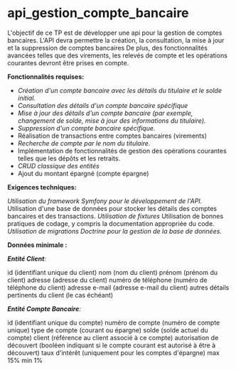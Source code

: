 # api_gestion_compte_bancaire

L'objectif de ce TP est de développer une api pour la gestion de comptes bancaires.
L'API devra permettre la création, la consultation, la mise à jour et la suppression de comptes bancaires
De plus, des fonctionnalités avancées telles que des virements, les relevés de compte et les opérations courantes devront être prises en compte.

**Fonctionnalités requises:**

- _Création d'un compte bancaire avec les détails du titulaire et le solde initial._
- _Consultation des détails d'un compte bancaire spécifique_
- _Mise à jour des détails d'un compte bancaire (par exemple, changement de solde, mise à jour des informations du titulaire)._
- _Suppression d'un compte bancaire spécifique._
- Réalisation de transactions entre comptes bancaires (virements)
- _Recherche de compte par le nom du titulaire._
- Implémentation de fonctionnalités de gestion des opérations courantes telles que les dépôts et les retraits.
- _CRUD classique des entités_
- Ajout du montant épargné (compte épargne)


**Exigences techniques:**

_Utilisation du framework Symfony pour le développement de l'API._
Utilisation d'une base de données pour stocker les détails des comptes bancaires et des transactions.
_Utilisation de fixtures_
Utilisation de bonnes pratiques de codage, y compris la documentation appropriée du code.
_Utilisation de migrations Doctrine pour la gestion de la base de données._


**Données minimale :**

_**Entité Client**:_

id (identifiant unique du client)
nom (nom du client)
prénom (prénom du client)
adresse (adresse du client)
numéro de téléphone (numéro de téléphone du client)
adresse e-mail (adresse e-mail du client)
autres détails pertinents du client (le cas échéant)

_**Entité Compte Bancaire**:_

id (identifiant unique du compte)
numéro de compte (numéro de compte unique)
type de compte (courant ou épargne)
solde (solde actuel du compte)
client (référence au client associé à ce compte)
autorisation de découvert (booléen indiquant si le compte courant est autorisé à être à découvert)
taux d'intérêt (uniquement pour les comptes d'épargne) max 15% min 1%

